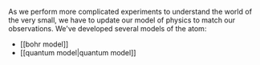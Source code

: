 As we perform more complicated experiments to understand the world of the very small, we have to update our model of physics to match our observations. We've developed several models of the atom:

- [[bohr model]]
- [[quantum model|quantum model]]